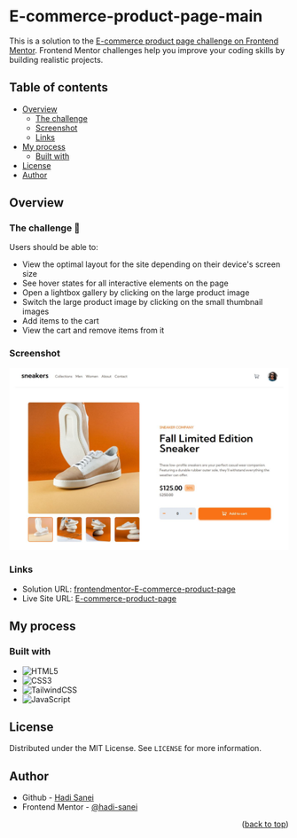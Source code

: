 <a id="E-commerce-product-page"></a>

# E-commerce-product-page-main
This is a solution to the [E-commerce product page challenge on Frontend Mentor](https://www.frontendmentor.io/challenges/ecommerce-product-page-UPsZ9MJp6). Frontend Mentor challenges help you improve your coding skills by building realistic projects.

## Table of contents

- [Overview](#overview)
  - [The challenge](#the-challenge)
  - [Screenshot](#screenshot)
  - [Links](#links)
- [My process](#my-process)
  - [Built with](#built-with)
- [License](#license)
- [Author](#author)
## Overview

### The challenge 🎯 <a id="the-challenge"></a>

Users should be able to:

- View the optimal layout for the site depending on their device's screen size
- See hover states for all interactive elements on the page
- Open a lightbox gallery by clicking on the large product image
- Switch the large product image by clicking on the small thumbnail images
- Add items to the cart
- View the cart and remove items from it

### Screenshot

![Screenshot-E-commerce-product-page](./ecommerce-product-page-main.JPG)

### Links

- Solution URL: [frontendmentor-E-commerce-product-page](https://www.frontendmentor.io/solutions/ecommerceproductpage-jFfRsp7XNb)
- Live Site URL: [E-commerce-product-page](https://hadi-sanei.github.io/E-commerce-product-page)

## My process

### Built with

- ![HTML5](https://img.shields.io/badge/html5-%23E34F26.svg?style=for-the-badge&logo=html5&logoColor=white)
- ![CSS3](https://img.shields.io/badge/css3-%231572B6.svg?style=for-the-badge&logo=css3&logoColor=white)
- ![TailwindCSS](https://img.shields.io/badge/tailwindcss-%2338B2AC.svg?style=for-the-badge&logo=tailwind-css&logoColor=white)
- ![JavaScript](https://img.shields.io/badge/javascript-%23323330.svg?style=for-the-badge&logo=javascript&logoColor=%23F7DF1E)

## License

Distributed under the MIT License. See `LICENSE` for more information.

## Author

- Github - [Hadi Sanei](https://github.com/hadi-sanei)
- Frontend Mentor - [@hadi-sanei](https://www.frontendmentor.io/profile/hadi-sanei)

<p align="right">(<a href="#E-commerce-product-page">back to top</a>)</p>